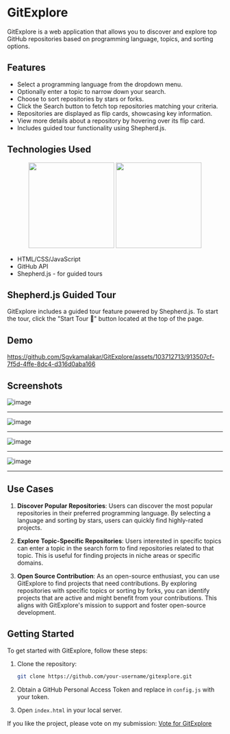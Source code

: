 # GitExplore

GitExplore is a web application that allows you to discover and explore top GitHub repositories based on programming language, topics, and sorting options.

## Features

- Select a programming language from the dropdown menu.
- Optionally enter a topic to narrow down your search.
- Choose to sort repositories by stars or forks.
- Click the Search button to fetch top repositories matching your criteria.
- Repositories are displayed as flip cards, showcasing key information.
- View more details about a repository by hovering over its flip card.
- Includes guided tour functionality using Shepherd.js.

## Technologies Used

<p align="center">
  <img src="https://github.com/Sgvkamalakar/GitExplore/assets/103712713/9965a4f1-f9f0-4ba1-b12d-f356a959fec0" height=200/>
  <img src="https://github.com/Sgvkamalakar/GitExplore/assets/103712713/ece64bd4-ce5e-495d-b70a-f24b0e64cdaf" height=200/>
</p>

- HTML/CSS/JavaScript
- GitHub API
- Shepherd.js - for guided tours


## Shepherd.js Guided Tour

GitExplore includes a guided tour feature powered by Shepherd.js. To start the tour, click the "Start Tour 🐏" button located at the top of the page.

## Demo

https://github.com/Sgvkamalakar/GitExplore/assets/103712713/913507cf-7f5d-4ffe-8dc4-d316d0aba166

## Screenshots

![image](https://github.com/Sgvkamalakar/GitExplore/assets/103712713/33bf1bea-410d-457e-b089-2f1268daa8bd)

----

![image](https://github.com/Sgvkamalakar/GitExplore/assets/103712713/a7304c65-f6cc-4167-a525-839225059d13)

----

![image](https://github.com/Sgvkamalakar/GitExplore/assets/103712713/67c6bdbc-2bff-4e47-a83c-12fee9cc3d00)

----

![image](https://github.com/Sgvkamalakar/GitExplore/assets/103712713/f9e598d4-5ed2-40d6-80e9-17c453e36374)

----


## Use Cases

1. **Discover Popular Repositories**: Users can discover the most popular repositories in their preferred programming language. By selecting a language and sorting by stars, users can quickly find highly-rated projects.

2. **Explore Topic-Specific Repositories**:  Users interested in specific topics can enter a topic in the search form to find repositories related to that topic. This is useful for finding projects in niche areas or specific domains.

3. **Open Source Contribution**: As an open-source enthusiast, you can use GitExplore to find projects that need contributions. By exploring repositories with specific topics or sorting by forks, you can identify projects that are active and might benefit from your contributions. This aligns with GitExplore's mission to support and foster open-source development.

## Getting Started

To get started with GitExplore, follow these steps:

1. Clone the repository:

   ```bash
   git clone https://github.com/your-username/gitexplore.git
   ```
2. Obtain a GitHub Personal Access Token and replace in `config.js` with your token.
3. Open `index.html` in your local server.


If you like the project, please vote on my submission: [Vote for GitExplore](https://quine.sh/repo/Sgvkamalakar-GitExplore-807012361?utm_source=copy&utm_share_context=quests_creators)
